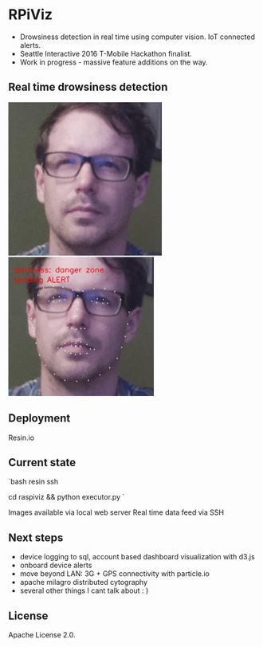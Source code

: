 
# RPiViz

* Drowsiness detection in real time using computer vision. IoT connected alerts.
* Seattle Interactive 2016 T-Mobile Hackathon finalist.
* Work in progress - massive feature additions on the way.

## Real time drowsiness detection
![Alt text](/images/snapcrop.jpg?raw=true "So tired..") 
![Alt text](/images/alert.jpg?raw=true "alert!") 




## Deployment
Resin.io

## Current state

`bash 
resin ssh

cd raspiviz && python executor.py `

Images available via local web server
Real time data feed via SSH

## Next steps

  * device logging to sql, account based dashboard visualization with d3.js
  * onboard device alerts
  * move beyond LAN: 3G + GPS connectivity with particle.io
  * apache milagro distributed cytography
  * several other things I cant talk about : )


## License 
Apache License 2.0.
